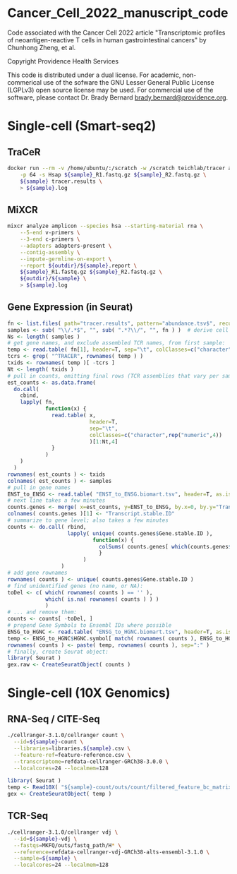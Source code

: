 # Cancer_Cell_2022_manuscript_code

Code associated with the Cancer Cell 2022 article "Transcriptomic profiles of neoantigen-reactive T cells in human gastrointestinal cancers" by Chunhong Zheng, et al.

Copyright Providence Health Services

This code is distributed under a dual license. For academic, non-commerical use of the sofware the GNU Lesser General Public License (LGPLv3) open source license may be used. For commercial use of the software, please contact Dr. Brady Bernard <brady.bernard@providence.org>.

# Single-cell (Smart-seq2)

## TraCeR

```bash
docker run --rm -v /home/ubuntu/:/scratch -w /scratch teichlab/tracer assemble \
    -p 64 -s Hsap ${sample}_R1.fastq.gz ${sample}_R2.fastq.gz \
    ${sample} tracer.results \
    > ${sample}.log
```

## MiXCR

```bash
mixcr analyze amplicon --species hsa --starting-material rna \
    --5-end v-primers \
    --3-end c-primers \
    --adapters adapters-present \
    --contig-assembly \
    --impute-germline-on-export \
    --report ${outdir}/${sample}.report \
    ${sample}_R1.fastq.gz ${sample}_R2.fastq.gz \
    ${outdir}/${sample} \
    > ${sample}.log
```

## Gene Expression (in Seurat)

```R
fn <- list.files( path="tracer.results", pattern="abundance.tsv$", recursive=T, full.names=T )
samples <- sub( "\\/.*$", "", sub( ".*?\\/", "", fn ) )  # derive cell names from folders created by TraCeR
Ns <- length( samples )
# get gene names, and exclude assembled TCR names, from first sample:
temp <- read.table( fn[1], header=T, sep="\t", colClasses=c("character",rep("numeric",4)), row.names=1 )
tcrs <- grep( "^TRACER", rownames( temp ) )
txids <- rownames( temp )[ -tcrs ]
Nt <- length( txids )
# pull in counts, omitting final rows (TCR assemblies that vary per sample), takes a few minutes
est_counts <- as.data.frame(
  do.call(
    cbind,
    lapply( fn,
            function(x) {
              read.table( x,
                          header=T,
                          sep="\t",
                          colClasses=c("character",rep("numeric",4))
                          )[1:Nt,4]
              }
            )
    )
  )
rownames( est_counts ) <- txids
colnames( est_counts ) <- samples
# pull in gene names
ENST_to_ENSG <- read.table( "ENST_to_ENSG.biomart.tsv", header=T, as.is=T, sep="\t" )
# next line takes a few minutes
counts.genes <- merge( x=est_counts, y=ENST_to_ENSG, by.x=0, by.y="Transcript.stable.ID", all.x=T, all.y=F )
colnames( counts.genes )[1] <- "Transcript.stable.ID"
# summarize to gene level; also takes a few minutes
counts <- do.call( rbind,
                   lapply( unique( counts.genes$Gene.stable.ID ),
                           function(x) {
                             colSums( counts.genes[ which(counts.genes$Gene.stable.ID == x), 2:(Ns+1) ] )
                             }
                        )
                 )
# add gene rownames
rownames( counts ) <- unique( counts.genes$Gene.stable.ID )
# find unidentified genes (no name, or NA):
toDel <- c( which( rownames( counts ) == '' ),
            which( is.na( rownames( counts ) ) )
            )
# ... and remove them:
counts <- counts[ -toDel, ]
# prepend Gene Symbols to Ensembl IDs where possible
ENSG_to_HGNC <- read.table( "ENSG_to_HGNC.biomart.tsv", header=T, as.is=T, sep="\t" )
temp <- ENSG_to_HGNC$HGNC.symbol[ match( rownames( counts ), ENSG_to_HGNC$Gene.stable.ID ) ]
rownames( counts ) <- paste( temp, rownames( counts ), sep=":" )
# finally, create Seurat object:
library( Seurat )
gex.raw <- CreateSeuratObject( counts )
```

# Single-cell (10X Genomics)

## RNA-Seq / CITE-Seq

```bash
./cellranger-3.1.0/cellranger count \
  --id=${sample}-count \
  --libraries=libraries.${sample}.csv \
  --feature-ref=feature-reference.csv \
  --transcriptome=refdata-cellranger-GRCh38-3.0.0 \
  --localcores=24 --localmem=128
```

```R
library( Seurat )
temp <- Read10X( "${sample}-count/outs/count/filtered_feature_bc_matrix" )[[1]]
gex <- CreateSeuratObject( temp )
```

## TCR-Seq

```bash
./cellranger-3.1.0/cellranger vdj \
  --id=${sample}-vdj \
  --fastqs=MKFQ/outs/fastq_path/H* \
  --reference=refdata-cellranger-vdj-GRCh38-alts-ensembl-3.1.0 \
  --sample=${sample} \
  --localcores=24 --localmem=128
```

